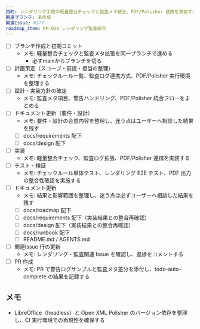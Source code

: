 ```yaml
---
目的: レンダリング工程の軽量整合チェックと監査メタ統合、PDF/Polisher 連携を実装する
関連ブランチ: 未作成
関連Issue: #177
roadmap_item: RM-026 レンダリング監査統合
---
```


- [ ] ブランチ作成と初期コミット
  - メモ: 軽量整合チェックと監査メタ拡張を同一ブランチで進める
    - 必ずmainからブランチを切る
- [ ] 計画策定（スコープ・前提・担当の整理）
  - メモ: チェックルール一覧、監査ログ連携方式、PDF/Polisher 実行環境を整理する
- [ ] 設計・実装方針の確定
  - メモ: 監査メタ項目、警告ハンドリング、PDF/Polisher 統合フローをまとめる
- [ ] ドキュメント更新（要件・設計）
  - メモ: 要件・設計の合意内容を整理し、迷う点はユーザーへ相談した結果を残す
  - [ ] docs/requirements 配下
  - [ ] docs/design 配下
- [ ] 実装
  - メモ: 軽量整合チェック、監査ログ拡張、PDF/Polisher 連携を実装する
- [ ] テスト・検証
  - メモ: チェックルール単体テスト、レンダリング E2E テスト、PDF 出力の整合性確認を実施する
- [ ] ドキュメント更新
  - メモ: 結果と影響範囲を整理し、迷う点は必ずユーザーへ相談した結果を残す
  - [ ] docs/roadmap 配下
  - [ ] docs/requirements 配下（実装結果との整合再確認）
  - [ ] docs/design 配下（実装結果との整合再確認）
  - [ ] docs/runbook 配下
  - [ ] README.md / AGENTS.md
- [ ] 関連Issue 行の更新
  - メモ: レンダリング・監査関連 Issue を確認し、進捗をコメントする
- [ ] PR 作成
  - メモ: PR で警告ログサンプルと監査メタ差分を添付し、todo-auto-complete の結果を記録する

## メモ
- LibreOffice（headless）と Open XML Polisher のバージョン依存を整理し、CI 実行環境での再現性を確保する
